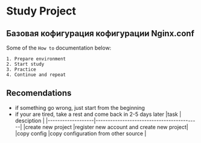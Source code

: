 # Study Project
## Базовая кофигурация кофигурации Nginx.conf
Some of the `How to` documentation below:
```
1. Prepare environment
2. Start study
3. Practice
4. Continue and repeat
```
## Recomendations
- if something go wrong, just start from the beginning
- if your are tired, take a rest and come back in 2-5 days later
|task               | desciption                                |
|-------------------|-------------------------------------------|
|create new project |register new account and create new project|
|copy config        |copy configuration from other source       | 



